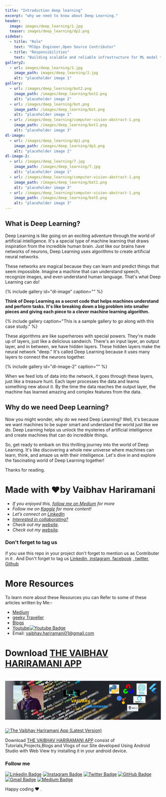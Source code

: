 ```yaml
---
title: "Introduction deep learning"
excerpt: "why we need to know about Deep Learning."
header:
  image: images/deep_learning/1.jpg
  teaser: images/deep_learning/dp2.png
sidebar:
  - title: "Role"
    text: "MlOps Engineer,Open Source Contributor"
  - title: "Responsibilities"
    text: "Building scalable and reliable infrastructure for ML model training and deployment."
gallery2:
  - url: images/deep_learning/2.jpg
    image_path: images/deep_learning/2.jpg
    alt: "placeholder image 1"
gallery:
  - url: /images/deep_learning/bot2.png
    image_path: /images/deep_learning/bot2.png
    alt: "placeholder image 2"
  - url: /images/deep_learning/bot.png
    image_path: /images/deep_learning/bot.png
    alt: "placeholder image 1"
  - url: /images/deep_learning/computer-vision-abstract-1.png
    image_path: /images/deep_learning/bot1.png
    alt: "placeholder image 3"
dl-image:
  - url: /images/deep_learning/dp1.png
    image_path: /images/deep_learning/dp1.png
    alt: "placeholder image 1"
dl-image-2:
  - url: /images/deep_learning/7.jpg
    image_path: /images/deep_learning/7.jpg
    alt: "placeholder image 1"
  - url: /images/deep_learning/computer-vision-abstract-1.png
    image_path: /images/deep_learning/bot1.png
    alt: "placeholder image 3"
  - url: /images/deep_learning/computer-vision-abstract-1.png
    image_path: /images/deep_learning/bot5.png
    alt: "placeholder image 3"
---
```


## What is Deep Learning?
Deep Learning is like going on an exciting adventure through the world of artificial intelligence. It's a special type of machine learning that draws inspiration from the incredible human brain. Just like our brains have networks of neurons, Deep Learning uses algorithms to create artificial neural networks.

These networks are magical because they can learn and predict things that seem impossible. Imagine a machine that can understand speech, recognize images, and even understand human language. That's what Deep Learning can do!

<!-- <img src="images/deep_learning/2.jpg"> -->
{% include gallery id="dl-image" caption="" %}

**Think of Deep Learning as a secret code that helps machines understand and perform tasks. It's like breaking down a big problem into smaller pieces and giving each piece to a clever machine learning algorithm.** 

{% include gallery caption="This is a sample gallery to go along with this case study." %}

These algorithms are like superheroes with special powers. They're made up of layers, just like a delicious sandwich. There's an input layer, an output layer, and in between, we have hidden layers. These hidden layers make the neural network "deep." It's called Deep Learning because it uses many layers to connect the neurons together.

{% include gallery id="dl-image-2" caption="" %}

When we feed lots of data into the network, it goes through these layers, just like a treasure hunt. Each layer processes the data and learns something new about it. By the time the data reaches the output layer, the machine has learned amazing and complex features from the data.

## Why do we need Deep Learning?

Now you might wonder, why do we need Deep Learning? Well, it's because we want machines to be super smart and understand the world just like we do. Deep Learning helps us unlock the mysteries of artificial intelligence and create machines that can do incredible things.

So, get ready to embark on this thrilling journey into the world of Deep Learning. It's like discovering a whole new universe where machines can learn, think, and amaze us with their intelligence. Let's dive in and explore the fascinating world of Deep Learning together!

Thanks for reading.

# Made with ❤️by Vaibhav Hariramani

*   *If you enjoyed this,* [*follow me on Medium*](https://medium.com/@vaibhavji) *for more*
*   *Follow me on* [*Kaggle*](https://www.kaggle.com/vaibhavhariramani) *for more content!*
*   *Let’s connect on* [*LinkedIn*](https://www.linkedin.com/in/vaibhav-hariramani-087488186/)
*   [*Interested in collaborating?*](https://api.whatsapp.com/send?phone=+917790991077&text=Hi,%20I%20contacted%20you%20Through%20your%20website.) 
*   *Check out my* [*website*](https://vaibhavhariramani.github.io/)*.*
*   *Check out my* [*website*](https://sites.google.com/view/geeky-traveller/home)*.*

### Don't forget to tag us

if you use this repo in  your project don't forget to mention us as Contributer in it . And Don't forget to tag us [Linkedin](https://www.linkedin.com/in/vaibhav-hariramani-087488186/),[ instagram](https://www.instagram.com/geeky_baba_/?hl=en),[ facebook](https://www.facebook.com/jayesh.hariramani.3) ,[ twitter](https://www.linkedin.com/in/vaibhav-hariramani-087488186/), [ Github](https://github.com/vaibhavhariramani) 


# More Resources 

To learn more about these Resources you can Refer to some of these articles written by Me:-

- [Medium](https://medium.com/geeky-bawa)
- [geeky Traveller](https://sites.google.com/view/geeky-traveller/)
- [Blogs](https://github.com/vaibhavhariramani/blogs)
- [Youtube](https://www.youtube.com/channel/UCy7amUpLnsRLEMIaJGGBYog)[![Youtube Badge](https://img.shields.io/badge/-Geeky_Bawa-1ca0f1?style=flat-circle&labelColor=d54b3d&logo=youtube&logoColor=white&link=https://www.youtube.com/channel/UCy7amUpLnsRLEMIaJGGBYog)](https://www.youtube.com/channel/UCy7amUpLnsRLEMIaJGGBYog)
- Email: [vaibhav.hariramani01@gmail.com](mailto:vaibhav.hariramani01@gmail.com)


# Download [THE VAIBHAV HARIRAMANI APP](https://play.google.com/store/apps/details?id=com.geeky.developer)

# [![image](/images/gh-bannner-light.jpg)](https://play.google.com/store/apps/details?id=com.geeky.developer) 


[<img width="95" align='center' src="https://archive.org/download/download-button-png/download-button-png.png">The Vaibhav Hariramani App (Latest Version) ](https://play.google.com/store/apps/details?id=com.geeky.developer)

Download [THE VAIBHAV HARIRAMANI APP](https://play.google.com/store/apps/details?id=com.geeky.developer) consist of Tutorials,Projects,Blogs and Vlogs of our Site developed Using Android Studio with Web View try installing it in your android device.

### Follow me
  
[![Linkedin Badge](https://img.shields.io/badge/-VaibhavHariramani-blue?style=flat-circle&logo=Linkedin&logoColor=white&link=https://www.linkedin.com/in/vaibhav-hariramani-087488186/)](https://www.linkedin.com/in/vaibhav-hariramani-087488186/) [![Instagram Badge](https://img.shields.io/badge/-VaibhavHariramani-e02c73?style=flat-circle&labelColor=e02c73&logo=Instagram&logoColor=white&link=https://www.instagram.com/vaibhav.hariramani/?hl=en)](https://www.instagram.com/vaibhav.hariramani/?hl=en) [![Twitter Badge](https://img.shields.io/badge/-VaibhavHariramani-1ca0f1?style=flat-circle&labelColor=1ca0f1&logo=twitter&logoColor=white&link=https://twitter.com/vaibhavhariram2)](https://twitter.com/vaibhavhariram2) [![GitHub Badge](https://img.shields.io/badge/-@vaibhavhariramani-24292e?style=flat-circle&labelColor=24292e&logo=github&logoColor=white&link=https://github.com/vaibhavhariramani)](https://github.com/vaibhavhariramani) [![Gmail Badge](https://img.shields.io/badge/-VaibhavHariramani-d54b3d?style=flat-circle&labelColor=d54b3d&logo=gmail&logoColor=white&link=mailto:vaibhav.hariramani01@gmail.com)](mailto:vaibhav.hariramani01@gmail.com) [![Medium Badge](https://img.shields.io/badge/-VaibhavHariramani-d54b3d?style=flat-circle&labelColor=d54b3d&logo=medium&logoColor=white&link=https://medium.com/geeky-bawa)](https://medium.com/geeky-bawa) 

Happy coding ❤️ .